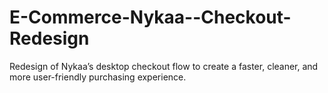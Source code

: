 # E-Commerce-Nykaa--Checkout-Redesign
Redesign of Nykaa’s desktop checkout flow to create a faster, cleaner, and more user-friendly purchasing experience.
